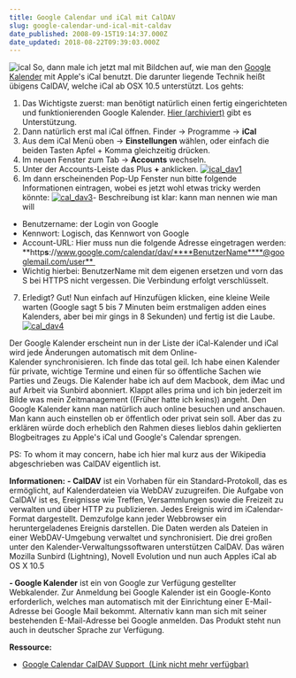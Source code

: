 ```yaml
---
title: Google Calendar und iCal mit CalDAV
slug: google-calendar-und-ical-mit-caldav
date_published: 2008-09-15T19:14:37.000Z
date_updated: 2018-08-22T09:39:03.000Z
---
```


![ical](//picdump.thafaker.de/2008/09/ical.jpg)
So, dann male ich jetzt mal mit Bildchen auf, wie man den [Google Kalender](https://www.google.com/accounts/ServiceLogin?service=cl&amp;passive=true&amp;nui=1&amp;continue=http%3A%2F%2Fwww.google.com%2Fcalendar%2Frender%3Fhl%3Dde&amp;followup=http%3A%2F%2Fwww.google.com%2Fcalendar%2Frender%3Fhl%3Dde&amp;hl=de) mit Apple's iCal benutzt. Die darunter liegende Technik heißt übigens CalDAV, welche iCal ab OSX 10.5 unterstützt. Los gehts:

1. Das Wichtigste zuerst: man benötigt natürlich einen fertig eingerichteten und funktionierenden Google Kalender. [Hier (archiviert)](http://web.archive.org/web/20070910005531/http://www.google.com:80/intl/de/googlecalendar/tour.html) gibt es Unterstützung.
2. Dann natürlich erst mal iCal öffnen. Finder -> Programme -> **iCal**
3. Aus dem iCal Menü oben -> **Einstellungen** wählen, oder einfach die beiden Tasten Apfel + Komma gleichzeitig drücken.
4. Im neuen Fenster zum Tab -> **Accounts** wechseln.
5. Unter der Accounts-Leiste das Plus **+** anklicken.
[![ical_dav1](//picdump.thafaker.de/2008/09/ical_dav1.png)](http://picdump.thafaker.de/2008/09/ical_dav1.png)
6. Im dann erscheinenden Pop-Up Fenster nun bitte folgende Informationen eintragen, wobei es jetzt wohl etwas tricky werden könnte:
[![cal_dav3](//picdump.thafaker.de/2008/09/cal_dav3.png)](http://picdump.thafaker.de/2008/09/cal_dav3.png)- Beschreibung ist klar: kann man nennen wie man will
- Benutzername: der Login von Google
- Kennwort: Logisch, das Kennwort von Google 
- Account-URL: Hier muss nun die folgende Adresse eingetragen werden: **http****s****://www.google.com/calendar/dav/****BenutzerName****@googlemail.com/user** 
- Wichtig hierbei: BenutzerName mit dem eigenen ersetzen und vorn das S bei HTTPS nicht vergessen. Die Verbindung erfolgt verschlüsselt.
7. Erledigt? Gut! Nun einfach auf Hinzufügen klicken, eine kleine Weile warten (Google sagt 5 bis 7 Minuten beim erstmaligen adden eines Kalenders, aber bei mir gings in 8 Sekunden) und fertig ist die Laube.
[![cal_dav4](//picdump.thafaker.de/2008/09/cal_dav4.png)](http://picdump.thafaker.de/2008/09/cal_dav4.png)

Der Google Kalender erscheint nun in der Liste der iCal-Kalender und iCal wird jede Änderungen automatisch mit dem Online-Kalender synchronisieren. Ich finde das total geil. Ich habe einen Kalender für private, wichtige Termine und einen für so öffentliche Sachen wie Parties und Zeugs. Die Kalender habe ich auf dem Macbook, dem iMac und auf Arbeit via Sunbird abonniert. Klappt alles prima und ich bin jederzeit im Bilde was mein Zeitmanagement ((Früher hatte ich keins)) angeht. Den Google Kalender kann man natürlich auch online besuchen und anschauen. Man kann auch einstellen ob er öffentlich oder privat sein soll. Aber das zu erklären würde doch erheblich den Rahmen dieses lieblos dahin geklierten Blogbeitrages zu Apple's iCal und Google's Calendar sprengen.

PS: To whom it may concern, habe ich hier mal kurz aus der Wikipedia abgeschrieben was CalDAV eigentlich ist.

**Informationen:**
**- CalDAV** ist ein Vorhaben für ein Standard-Protokoll, das es ermöglicht, auf Kalenderdateien via WebDAV zuzugreifen. Die Aufgabe von CalDAV ist es, Ereignisse wie Treffen, Versammlungen sowie die Freizeit zu verwalten und über HTTP zu publizieren. Jedes Ereignis wird im iCalendar-Format dargestellt. Demzufolge kann jeder Webbrowser ein heruntergeladenes Ereignis darstellen. Die Daten werden als Dateien in einer WebDAV-Umgebung verwaltet und synchronisiert. Die drei großen unter den Kalender-Verwaltungssoftwaren unterstützen CalDAV. Das wären Mozilla Sunbird (Lightning), Novell Evolution und nun auch Apples iCal ab OS X 10.5

**- Google Kalender** ist ein von Google zur Verfügung gestellter Webkalender. Zur Anmeldung bei Google Kalender ist ein Google-Konto erforderlich, welches man automatisch mit der Einrichtung einer E-Mail-Adresse bei Google Mail bekommt. Alternativ kann man sich mit seiner bestehenden E-Mail-Adresse bei Google anmelden. Das Produkt steht nun auch in deutscher Sprache zur Verfügung.

**Ressource:**

- [Google Calendar CalDAV Support  (Link nicht mehr verfügbar)](http://www.google.com/support/calendar/bin/answer.py?hl=en&amp;answer=99358)
